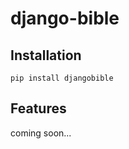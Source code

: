 # django-bible

## Installation

```shell script
pip install djangobible
```

## Features

coming soon...